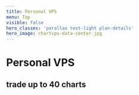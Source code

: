 ```yaml
---
title: Personal VPS
menu: Top
visible: false
hero_classes: 'parallax text-light plan-details'
hero_image: chartvps-data-center.jpg
---
```


<div class="intro-wrapper">
  <div class="intro">
    <h1>Personal VPS</h1>
    <h2>trade up to 40 charts</h2>
</div>
</div>